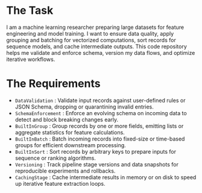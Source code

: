 # The Task

I am a machine learning researcher preparing large datasets for feature engineering and model training. I want to ensure data quality, apply grouping and batching for vectorized computations, sort records for sequence models, and cache intermediate outputs. This code repository helps me validate and enforce schema, version my data flows, and optimize iterative workflows.

# The Requirements

* `DataValidation` : Validate input records against user-defined rules or JSON Schema, dropping or quarantining invalid entries.
* `SchemaEnforcement` : Enforce an evolving schema on incoming data to detect and block breaking changes early.
* `BuiltInGroup` : Group records by one or more fields, emitting lists or aggregate statistics for feature calculations.
* `BuiltInBatch` : Batch incoming records into fixed-size or time-based groups for efficient downstream processing.
* `BuiltInSort` : Sort records by arbitrary keys to prepare inputs for sequence or ranking algorithms.
* `Versioning` : Track pipeline stage versions and data snapshots for reproducible experiments and rollbacks.
* `CachingStage` : Cache intermediate results in memory or on disk to speed up iterative feature extraction loops.
